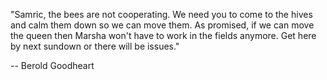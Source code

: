 
"Samric, the bees are not cooperating. We need you to come to the hives and calm them down so we can move them. As promised, if we can move the queen then Marsha won't have to work in the fields anymore. Get here by next sundown or there will be issues."

-- Berold Goodheart
